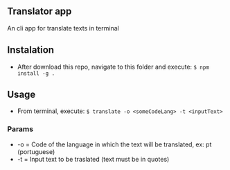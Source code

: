 ## Translator app

An cli app for translate texts in terminal

## Instalation

- After download this repo, navigate to this folder and execute: `$ npm install -g .`

## Usage

- From terminal, execute: `$ translate -o <someCodeLang> -t <inputText>`

### Params

- -o = Code of the language in which the text will be translated, ex: pt (portuguese)
- -t = Input text to be traslated (text must be in quotes)


